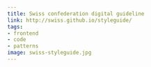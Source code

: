 ```yaml
---
title: Swiss confederation digital guideline
link: http://swiss.github.io/styleguide/
tags:
- frontend
- code
- patterns
image: swiss-styleguide.jpg
---
```

